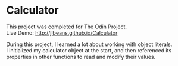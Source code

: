# Calculator
This project was completed for The Odin Project.<br>
Live Demo: http://jlbeans.github.io/Calculator<br>

During this project, I learned a lot about working with object literals.<br>
I initialized my calculator object at the start, and then referenced its <br>
properties in other functions to read and modify their values.
